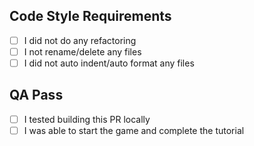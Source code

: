 ## Code Style Requirements
- [ ] I did not do any refactoring
- [ ] I not rename/delete any files
- [ ] I did not auto indent/auto format any files

## QA Pass
- [ ] I tested building this PR locally
- [ ] I was able to start the game and complete the tutorial

